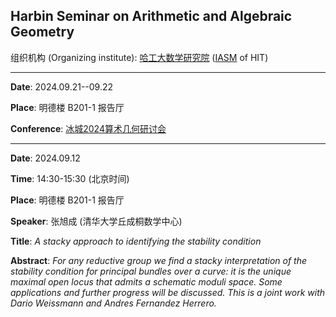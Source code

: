 ## Harbin Seminar on Arithmetic and Algebraic Geometry

组织机构 (Organizing institute): [哈工大数学研究院](https://im.hit.edu.cn/) ([IASM](https://im.hit.edu.cn/en) of HIT)

-----------------------------------

**Date**: 2024.09.21--09.22

**Place**:  明德楼 B201-1 报告厅

**Conference**:  [冰城2024算术几何研讨会](https://im.hit.edu.cn/2024/0918/c8389a352815/page.htm)

-----------------------------------

**Date**: 2024.09.12  

**Time**:  14:30-15:30 (北京时间)   

**Place**:  明德楼 B201-1 报告厅

**Speaker**: 张旭成 (清华大学丘成桐数学中心)

**Title**:  *A stacky approach to identifying the stability condition*

**Abstract**:  *For any reductive group we find a stacky interpretation of the stability condition for principal bundles over a curve: it is the unique maximal open locus that admits a schematic moduli space. Some applications and further progress will be discussed. This is a joint work with Dario Weissmann and Andres Fernandez Herrero.*
